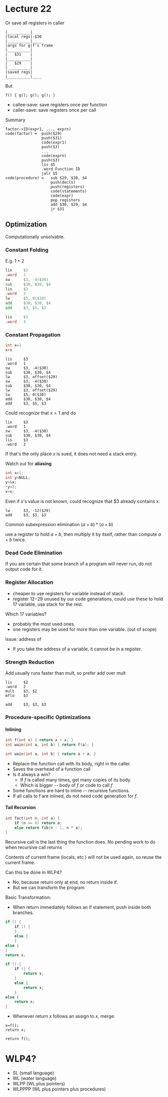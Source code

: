 # Lecture 22

Or save all registers in caller

```
|__________|
|local regs|-$30
|__________|____
|args for g|f's frame
|__________|
|   $31    |
|__________|
|   $29    |
|__________|
|saved regs|
|__________|____
```

But
```
f() { g(); g(); g(); }
```

* callee-save: save registers once per function
* caller-save: save registers once per call

Summary
```
factor->ID(expr1, ..., exprn)
code(factor) =  push($29)
                push($31)
                code(expr1)
                push($3)
                ...
                code(exprn)
                push($3)
                lis $5
                .word Function ID
                jalr $5
code(procedure) =   sub $29, $30, $4
                    push(decls)
                    push(registers)
                    code(statements)
                    code(expr)
                    pop registers
                    add $30, $29, $4
                    jr $31
```

## Optimization

Computationally unsolvable.

### Constant Folding

E.g. $1+2$
```asm
lis     $3
.word   1
sw      $3, -4($30)
sub     $30, $30, $4
lis     $3
.word   2
lw      $5, 0($30)
add     $30, $30, $4
add     $3, $5, $3
```

```asm
lis     $3
.word   3
```

### Constant Propagation

```c++
int x=1
x+x
```

```
lis     $3
.word   1
sw      $3, -4($30)
sub     $30, $30, $4
lw      $3, offset($29)
sw      $3, -4($30)
sub     $30, $30, $4
lw      $3, offset($29)
lw      $5, 0($30)
add     $30, $30, $4
add     $3, $5, $3
```

Could recognize that $x=1$ and do

```
lis     $3
.word   1
sw      $3, -4($30)
sub     $30, $30, $4
lis     $3
.word   2
```

If that's the only place $x$ is sued, it does not need a stack entry.

Watch out for **aliasing**

```c++
int x=1;
int y=NULL;
y=&x;
*y=2;
x+x;
```

Even if x's value is not known, could recognize that $3 already contains x:

```
lw      $3, -12($29)
add     $3, $3, $3
```

Common subexpression elimination $(a+b)*(a+b)$

use a register to hold $a+b$, then multiply it by itself, rather than compute $a+b$ twice.

### Dead Code Elimination

If you are certain that some branch of a program will never run, do not output code for it.

### Register Allocation

* cheaper to use registers for variable instead of stack.
* register $12-$29 unused by our code generations, could use these to hold 17 variable, use stack for the rest.

Which 17 variables?

* probably the most used ones.
* one registers may be used for more than one variable. (out of scope)

Issue: address of

* If you take the address of a variable, it cannot be in a register.

### Strength Reduction

Add usually runs faster than mult, so prefer add over mult

```
lis     $2
.word   2
mult    $3, $2
mflo    $3

add     $3, $3, $3
```

### Procedure-specific Optimizations

#### Inlining

```c++
int f(int x) { return x + x; }
int wain(int a, int b) { return f(a); }

int wain(int a, int b) { return a + a; }
```

* Replace the function call with its body, right in the caller.
* Saves the overhead of a function call
* Is it always a win?
    * If $f$ is called many times, get many copies of its body.
    * Which is bigger -- body of $f$ or code to call $f$
* Some functions are hard to inline -- recursive functions.
* If all calls to f are inlined, do not need code generation for $f$.

#### Tail Recursion

```c++
int fact(int n, int a) {
    if (n == 0) return a;
    else return fib(n - 1, n * a);
}
```

Recursive call is the last thing the function does. No pending work to do when recursive call returns

Contents of current frame (locals, etc.) will not be used again, so reuse the current frame.

Can this be done in WLP4?

* No, because return only at end, no return inside if.
* But we can transform the program

Basic Transformation:

* When return immediately follows an if statement, push inside both branches.

```c++
if () {
    if () {
    }
    else {
    }
else {
}
return x;

if () {
    if () {
        return x;
    }
    else {
        return x;
    }
else {
    return x;
}
```

* Whenever return $x$ follows an assign to $x$, merge:

```
x=f();
return x;

return f();
```

# WLP4?

* SL (small language)
* WL (water language)
* WLPP (WL plus pointers)
* WLPPPP (WL plus pointers plus procedures)
